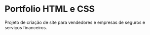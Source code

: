 # Portfolio HTML e CSS
 Projeto de criação de site para vendedores e empresas de seguros e serviços financeiros.
